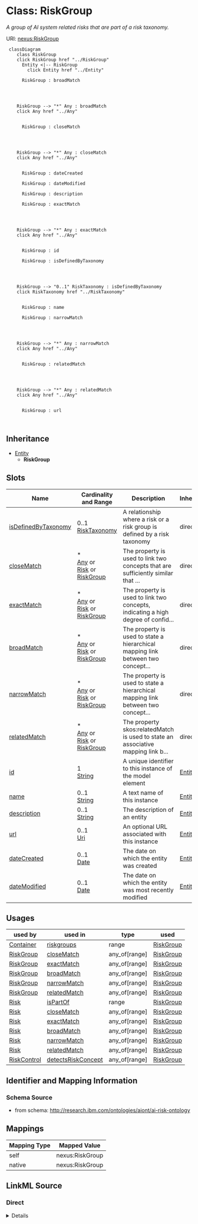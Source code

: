 

# Class: RiskGroup


_A group of AI system related risks that are part of a risk taxonomy._





URI: [nexus:RiskGroup](http://research.ibm.com/ontologies/aiont/RiskGroup)






```mermaid
 classDiagram
    class RiskGroup
    click RiskGroup href "../RiskGroup"
      Entity <|-- RiskGroup
        click Entity href "../Entity"
      
      RiskGroup : broadMatch
        
          
    
    
    RiskGroup --> "*" Any : broadMatch
    click Any href "../Any"

        
      RiskGroup : closeMatch
        
          
    
    
    RiskGroup --> "*" Any : closeMatch
    click Any href "../Any"

        
      RiskGroup : dateCreated
        
      RiskGroup : dateModified
        
      RiskGroup : description
        
      RiskGroup : exactMatch
        
          
    
    
    RiskGroup --> "*" Any : exactMatch
    click Any href "../Any"

        
      RiskGroup : id
        
      RiskGroup : isDefinedByTaxonomy
        
          
    
    
    RiskGroup --> "0..1" RiskTaxonomy : isDefinedByTaxonomy
    click RiskTaxonomy href "../RiskTaxonomy"

        
      RiskGroup : name
        
      RiskGroup : narrowMatch
        
          
    
    
    RiskGroup --> "*" Any : narrowMatch
    click Any href "../Any"

        
      RiskGroup : relatedMatch
        
          
    
    
    RiskGroup --> "*" Any : relatedMatch
    click Any href "../Any"

        
      RiskGroup : url
        
      
```





## Inheritance
* [Entity](Entity.md)
    * **RiskGroup**



## Slots

| Name | Cardinality and Range | Description | Inheritance |
| ---  | --- | --- | --- |
| [isDefinedByTaxonomy](isDefinedByTaxonomy.md) | 0..1 <br/> [RiskTaxonomy](RiskTaxonomy.md) | A relationship where a risk or a risk group is defined by a risk taxonomy | direct |
| [closeMatch](closeMatch.md) | * <br/> [Any](Any.md)&nbsp;or&nbsp;<br />[Risk](Risk.md)&nbsp;or&nbsp;<br />[RiskGroup](RiskGroup.md) | The property is used to link two concepts that are sufficiently similar that ... | direct |
| [exactMatch](exactMatch.md) | * <br/> [Any](Any.md)&nbsp;or&nbsp;<br />[Risk](Risk.md)&nbsp;or&nbsp;<br />[RiskGroup](RiskGroup.md) | The property is used to link two concepts, indicating a high degree of confid... | direct |
| [broadMatch](broadMatch.md) | * <br/> [Any](Any.md)&nbsp;or&nbsp;<br />[Risk](Risk.md)&nbsp;or&nbsp;<br />[RiskGroup](RiskGroup.md) | The property is used to state a hierarchical mapping link between two concept... | direct |
| [narrowMatch](narrowMatch.md) | * <br/> [Any](Any.md)&nbsp;or&nbsp;<br />[Risk](Risk.md)&nbsp;or&nbsp;<br />[RiskGroup](RiskGroup.md) | The property is used to state a hierarchical mapping link between two concept... | direct |
| [relatedMatch](relatedMatch.md) | * <br/> [Any](Any.md)&nbsp;or&nbsp;<br />[Risk](Risk.md)&nbsp;or&nbsp;<br />[RiskGroup](RiskGroup.md) | The property skos:relatedMatch is used to state an associative mapping link b... | direct |
| [id](id.md) | 1 <br/> [String](String.md) | A unique identifier to this instance of the model element | [Entity](Entity.md) |
| [name](name.md) | 0..1 <br/> [String](String.md) | A text name of this instance | [Entity](Entity.md) |
| [description](description.md) | 0..1 <br/> [String](String.md) | The description of an entity | [Entity](Entity.md) |
| [url](url.md) | 0..1 <br/> [Uri](Uri.md) | An optional URL associated with this instance | [Entity](Entity.md) |
| [dateCreated](dateCreated.md) | 0..1 <br/> [Date](Date.md) | The date on which the entity was created | [Entity](Entity.md) |
| [dateModified](dateModified.md) | 0..1 <br/> [Date](Date.md) | The date on which the entity was most recently modified | [Entity](Entity.md) |





## Usages

| used by | used in | type | used |
| ---  | --- | --- | --- |
| [Container](Container.md) | [riskgroups](riskgroups.md) | range | [RiskGroup](RiskGroup.md) |
| [RiskGroup](RiskGroup.md) | [closeMatch](closeMatch.md) | any_of[range] | [RiskGroup](RiskGroup.md) |
| [RiskGroup](RiskGroup.md) | [exactMatch](exactMatch.md) | any_of[range] | [RiskGroup](RiskGroup.md) |
| [RiskGroup](RiskGroup.md) | [broadMatch](broadMatch.md) | any_of[range] | [RiskGroup](RiskGroup.md) |
| [RiskGroup](RiskGroup.md) | [narrowMatch](narrowMatch.md) | any_of[range] | [RiskGroup](RiskGroup.md) |
| [RiskGroup](RiskGroup.md) | [relatedMatch](relatedMatch.md) | any_of[range] | [RiskGroup](RiskGroup.md) |
| [Risk](Risk.md) | [isPartOf](isPartOf.md) | range | [RiskGroup](RiskGroup.md) |
| [Risk](Risk.md) | [closeMatch](closeMatch.md) | any_of[range] | [RiskGroup](RiskGroup.md) |
| [Risk](Risk.md) | [exactMatch](exactMatch.md) | any_of[range] | [RiskGroup](RiskGroup.md) |
| [Risk](Risk.md) | [broadMatch](broadMatch.md) | any_of[range] | [RiskGroup](RiskGroup.md) |
| [Risk](Risk.md) | [narrowMatch](narrowMatch.md) | any_of[range] | [RiskGroup](RiskGroup.md) |
| [Risk](Risk.md) | [relatedMatch](relatedMatch.md) | any_of[range] | [RiskGroup](RiskGroup.md) |
| [RiskControl](RiskControl.md) | [detectsRiskConcept](detectsRiskConcept.md) | any_of[range] | [RiskGroup](RiskGroup.md) |






## Identifier and Mapping Information







### Schema Source


* from schema: http://research.ibm.com/ontologies/aiont/ai-risk-ontology




## Mappings

| Mapping Type | Mapped Value |
| ---  | ---  |
| self | nexus:RiskGroup |
| native | nexus:RiskGroup |







## LinkML Source

<!-- TODO: investigate https://stackoverflow.com/questions/37606292/how-to-create-tabbed-code-blocks-in-mkdocs-or-sphinx -->

### Direct

<details>
```yaml
name: RiskGroup
description: A group of AI system related risks that are part of a risk taxonomy.
from_schema: http://research.ibm.com/ontologies/aiont/ai-risk-ontology
is_a: Entity
slots:
- isDefinedByTaxonomy
- closeMatch
- exactMatch
- broadMatch
- narrowMatch
- relatedMatch

```
</details>

### Induced

<details>
```yaml
name: RiskGroup
description: A group of AI system related risks that are part of a risk taxonomy.
from_schema: http://research.ibm.com/ontologies/aiont/ai-risk-ontology
is_a: Entity
attributes:
  isDefinedByTaxonomy:
    name: isDefinedByTaxonomy
    description: A relationship where a risk or a risk group is defined by a risk
      taxonomy
    from_schema: http://research.ibm.com/ontologies/aiont/ai-risk-ontology
    rank: 1000
    slot_uri: schema:isPartOf
    alias: isDefinedByTaxonomy
    owner: RiskGroup
    domain_of:
    - RiskGroup
    - Risk
    - RiskControl
    range: RiskTaxonomy
  closeMatch:
    name: closeMatch
    description: The property is used to link two concepts that are sufficiently similar
      that they can be used interchangeably in some information retrieval applications.
    from_schema: http://research.ibm.com/ontologies/aiont/ai-risk-ontology
    rank: 1000
    slot_uri: skos:closeMatch
    alias: closeMatch
    owner: RiskGroup
    domain_of:
    - RiskGroup
    - Risk
    range: Any
    multivalued: true
    inlined: false
    any_of:
    - range: Risk
    - range: RiskGroup
  exactMatch:
    name: exactMatch
    description: The property is used to link two concepts, indicating a high degree
      of confidence that the concepts can be used interchangeably across a wide range
      of information retrieval applications
    from_schema: http://research.ibm.com/ontologies/aiont/ai-risk-ontology
    rank: 1000
    slot_uri: skos:exactMatch
    alias: exactMatch
    owner: RiskGroup
    domain_of:
    - RiskGroup
    - Risk
    range: Any
    multivalued: true
    inlined: false
    any_of:
    - range: Risk
    - range: RiskGroup
  broadMatch:
    name: broadMatch
    description: The property is used to state a hierarchical mapping link between
      two concepts, indicating that the concept linked to, is a broader concept than
      the originating concept.
    from_schema: http://research.ibm.com/ontologies/aiont/ai-risk-ontology
    rank: 1000
    slot_uri: skos:broadMatch
    alias: broadMatch
    owner: RiskGroup
    domain_of:
    - RiskGroup
    - Risk
    range: Any
    multivalued: true
    inlined: false
    any_of:
    - range: Risk
    - range: RiskGroup
  narrowMatch:
    name: narrowMatch
    description: The property is used to state a hierarchical mapping link between
      two concepts, indicating that the concept linked to, is a narrower concept than
      the originating concept.
    from_schema: http://research.ibm.com/ontologies/aiont/ai-risk-ontology
    rank: 1000
    slot_uri: skos:narrowMatch
    alias: narrowMatch
    owner: RiskGroup
    domain_of:
    - RiskGroup
    - Risk
    range: Any
    multivalued: true
    inlined: false
    any_of:
    - range: Risk
    - range: RiskGroup
  relatedMatch:
    name: relatedMatch
    description: The property skos:relatedMatch is used to state an associative mapping
      link between two concepts.
    from_schema: http://research.ibm.com/ontologies/aiont/ai-risk-ontology
    rank: 1000
    slot_uri: skos:relatedMatch
    alias: relatedMatch
    owner: RiskGroup
    domain_of:
    - RiskGroup
    - Risk
    range: Any
    multivalued: true
    inlined: false
    any_of:
    - range: Risk
    - range: RiskGroup
  id:
    name: id
    description: A unique identifier to this instance of the model element. Example
      identifiers include UUID, URI, URN, etc.
    from_schema: http://research.ibm.com/ontologies/aiont/ai-risk-ontology
    rank: 1000
    slot_uri: schema:identifier
    identifier: true
    alias: id
    owner: RiskGroup
    domain_of:
    - Entity
    range: string
    required: true
  name:
    name: name
    description: A text name of this instance.
    from_schema: http://research.ibm.com/ontologies/aiont/ai-risk-ontology
    rank: 1000
    slot_uri: schema:name
    alias: name
    owner: RiskGroup
    domain_of:
    - Entity
    range: string
  description:
    name: description
    description: The description of an entity
    from_schema: http://research.ibm.com/ontologies/aiont/ai-risk-ontology
    rank: 1000
    slot_uri: schema:description
    alias: description
    owner: RiskGroup
    domain_of:
    - Entity
    range: string
  url:
    name: url
    description: An optional URL associated with this instance.
    from_schema: http://research.ibm.com/ontologies/aiont/ai-risk-ontology
    rank: 1000
    slot_uri: schema:url
    alias: url
    owner: RiskGroup
    domain_of:
    - Entity
    range: uri
  dateCreated:
    name: dateCreated
    description: The date on which the entity was created.
    from_schema: http://research.ibm.com/ontologies/aiont/ai-risk-ontology
    rank: 1000
    slot_uri: schema:dateCreated
    alias: dateCreated
    owner: RiskGroup
    domain_of:
    - Entity
    range: date
    required: false
  dateModified:
    name: dateModified
    description: The date on which the entity was most recently modified.
    from_schema: http://research.ibm.com/ontologies/aiont/ai-risk-ontology
    rank: 1000
    slot_uri: schema:dateModified
    alias: dateModified
    owner: RiskGroup
    domain_of:
    - Entity
    range: date
    required: false

```
</details>